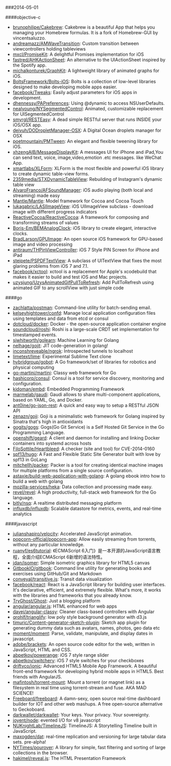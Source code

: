 ###2014-05-01

####objective-c
* [brunophilipe/Cakebrew](https://github.com/brunophilipe/Cakebrew): Cakebrew is a beautiful App that helps you managing your Homebrew formulas. It is a fork of Homebrew-GUI by vincentsaluzzo.
* [andreamazz/AMWaveTransition](https://github.com/andreamazz/AMWaveTransition): Custom transition between viewcontrollers holding tableviews
* [mxcl/PromiseKit](https://github.com/mxcl/PromiseKit): A delightful Promises implementation for iOS
* [fastred/AHKActionSheet](https://github.com/fastred/AHKActionSheet): An alternative to the UIActionSheet inspired by the Spotify app.
* [michalkonturek/GraphKit](https://github.com/michalkonturek/GraphKit): A lightweight library of animated graphs for iOS.
* [BoltsFramework/Bolts-iOS](https://github.com/BoltsFramework/Bolts-iOS): Bolts is a collection of low-level libraries designed to make developing mobile apps easier.
* [facebook/Tweaks](https://github.com/facebook/Tweaks): Easily adjust parameters for iOS apps in development.
* [dhennessy/PAPreferences](https://github.com/dhennessy/PAPreferences): Using @dynamic to access NSUserDefaults.
* [nealyoung/NYSegmentedControl](https://github.com/nealyoung/NYSegmentedControl): Animated, customizable replacement for UISegmentedControl
* [smyrgl/RESTEasy](https://github.com/smyrgl/RESTEasy): A dead simple RESTful server that runs INSIDE your iOS/OSX app.
* [deivuh/DODropletManager-OSX](https://github.com/deivuh/DODropletManager-OSX): A Digital Ocean droplets manager for OSX
* [poetmountain/PMTween](https://github.com/poetmountain/PMTween): An elegant and flexible tweening library for iOS.
* [xhzengAIB/MessageDisplayKit](https://github.com/xhzengAIB/MessageDisplayKit): A messages UI for iPhone and iPad,You can send text, voice, image,video,emotion .etc messages. like WeChat App.
* [xmartlabs/XLForm](https://github.com/xmartlabs/XLForm): XLForm is the most flexible and powerful iOS library to create dynamic table-view forms.
* [2359media/STXDynamicTableView](https://github.com/2359media/STXDynamicTableView): Rebuilding of Instagram's dynamic table view
* [AlvaroFranco/AFSoundManager](https://github.com/AlvaroFranco/AFSoundManager): iOS audio playing (both local and streaming) made easy
* [Mantle/Mantle](https://github.com/Mantle/Mantle): Model framework for Cocoa and Cocoa Touch
* [lukagabric/LASIImageView](https://github.com/lukagabric/LASIImageView): iOS UIImageView subclass - download image with different progress indicators
* [ReactiveCocoa/ReactiveCocoa](https://github.com/ReactiveCocoa/ReactiveCocoa): A framework for composing and transforming streams of values
* [Boris-Em/BEMAnalogClock](https://github.com/Boris-Em/BEMAnalogClock): iOS library to create elegant, interactive clocks.
* [BradLarson/GPUImage](https://github.com/BradLarson/GPUImage): An open source iOS framework for GPU-based image and video processing
* [antiraum/THPinViewController](https://github.com/antiraum/THPinViewController): iOS 7 Style PIN Screen for iPhone and iPad
* [steipete/PSPDFTextView](https://github.com/steipete/PSPDFTextView): A subclass of UITextView that fixes the most glaring problems from iOS 7 and 7.1.
* [facebook/xctool](https://github.com/facebook/xctool): xctool is a replacement for Apple's xcodebuild that makes it easier to build and test iOS and Mac projects.
* [uzysjung/UzysAnimatedGifPullToRefresh](https://github.com/uzysjung/UzysAnimatedGifPullToRefresh): Add PullToRefresh using animated GIF to any scrollView with just simple code

####go
* [zachlatta/postman](https://github.com/zachlatta/postman): Command-line utility for batch-sending email.
* [kelseyhightower/confd](https://github.com/kelseyhightower/confd): Manage local application configuration files using templates and data from etcd or consul
* [dotcloud/docker](https://github.com/dotcloud/docker): Docker - the open-source application container engine
* [soundcloud/roshi](https://github.com/soundcloud/roshi): Roshi is a large-scale CRDT set implementation for timestamped events.
* [sjwhitworth/golearn](https://github.com/sjwhitworth/golearn): Machine Learning for Golang
* [nelhage/gojit](https://github.com/nelhage/gojit): JIT code-generation in golang!
* [inconshreveable/ngrok](https://github.com/inconshreveable/ngrok): Introspected tunnels to localhost
* [limetext/lime](https://github.com/limetext/lime): Experimental Sublime Text clone
* [hybridgroup/gobot](https://github.com/hybridgroup/gobot): A Go framework/set of libraries for robotics and physical computing
* [go-martini/martini](https://github.com/go-martini/martini): Classy web framework for Go
* [hashicorp/consul](https://github.com/hashicorp/consul): Consul is a tool for service discovery, monitoring and configuration.
* [kidoman/embd](https://github.com/kidoman/embd): Embedded Programming Framework
* [marmelab/gaudi](https://github.com/marmelab/gaudi): Gaudi allows to share multi-component applications, based on YAML, Go, and Docker.
* [ant0ine/go-json-rest](https://github.com/ant0ine/go-json-rest): A quick and easy way to setup a RESTful JSON API
* [zenazn/goji](https://github.com/zenazn/goji): Goji is a minimalistic web framework for Golang inspired by Sinatra that's high in antioxidants
* [gogits/gogs](https://github.com/gogits/gogs): Gogs(Go Git Service) is a Self Hosted Git Service in the Go Programming Language.
* [openshift/geard](https://github.com/openshift/geard): A client and daemon for installing and linking Docker containers into systemd across hosts
* [FiloSottile/Heartbleed](https://github.com/FiloSottile/Heartbleed): A checker (site and tool) for CVE-2014-0160
* [spf13/hugo](https://github.com/spf13/hugo): A Fast and Flexible Static Site Generator built with love by spf13 in GoLang
* [mitchellh/packer](https://github.com/mitchellh/packer): Packer is a tool for creating identical machine images for multiple platforms from a single source configuration.
* [astaxie/build-web-application-with-golang](https://github.com/astaxie/build-web-application-with-golang): A golang ebook intro how to build a web with golang
* [mozilla-services/heka](https://github.com/mozilla-services/heka): Data collection and processing made easy.
* [revel/revel](https://github.com/revel/revel): A high productivity, full-stack web framework for the Go language.
* [bitly/nsq](https://github.com/bitly/nsq): A realtime distributed messaging platform
* [influxdb/influxdb](https://github.com/influxdb/influxdb): Scalable datastore for metrics, events, and real-time analytics

####javascript
* [julianshapiro/velocity](https://github.com/julianshapiro/velocity): Accelerated JavaScript animation.
* [popcorn-official/popcorn-app](https://github.com/popcorn-official/popcorn-app): Allow easily streaming from torrents, without any particular knowledge.
* [ruanyf/es6tutorial](https://github.com/ruanyf/es6tutorial): 《ECMAScript 6入门》是一本开源的JavaScript语言教程，全面介绍ECMAScript 6新增的语法特性。
* [jdan/isomer](https://github.com/jdan/isomer): Simple isometric graphics library for HTML5 canvas
* [GitbookIO/gitbook](https://github.com/GitbookIO/gitbook): Command line utility for generating books and exercises using GitHub/Git and Markdown
* [conveyal/transitive.js](https://github.com/conveyal/transitive.js): Transit data visualization
* [facebook/react](https://github.com/facebook/react): React is a JavaScript library for building user interfaces. It's declarative, efficient, and extremely flexible. What's more, it works with the libraries and frameworks that you already know.
* [TryGhost/Ghost](https://github.com/TryGhost/Ghost): Just a blogging platform
* [angular/angular.js](https://github.com/angular/angular.js): HTML enhanced for web apps
* [davej/angular-classy](https://github.com/davej/angular-classy): Cleaner class-based controllers with Angular
* [qrohlf/trianglify](https://github.com/qrohlf/trianglify): low poly style background generator with d3.js
* [timuric/Content-generator-sketch-plugin](https://github.com/timuric/Content-generator-sketch-plugin): Sketch app plugin for generating dummy data such as avatars, names, photos, geo data etc
* [moment/moment](https://github.com/moment/moment): Parse, validate, manipulate, and display dates in javascript.
* [adobe/brackets](https://github.com/adobe/brackets): An open source code editor for the web, written in JavaScript, HTML and CSS.
* [abpetkov/powerange](https://github.com/abpetkov/powerange): iOS 7 style range slider
* [abpetkov/switchery](https://github.com/abpetkov/switchery): iOS 7 style switches for your checkboxes
* [driftyco/ionic](https://github.com/driftyco/ionic): Advanced HTML5 Mobile App Framework. A beautiful front-end framework for developing hybrid mobile apps in HTML5. Best friends with AngularJS.
* [mafintosh/torrent-mount](https://github.com/mafintosh/torrent-mount): Mount a torrent (or magnet link) as a filesystem in real time using torrent-stream and fuse. AKA MAD SCIENCE!
* [Freeboard/freeboard](https://github.com/Freeboard/freeboard): A damn-sexy, open source real-time dashboard builder for IOT and other web mashups. A free open-source alternative to Geckoboard.
* [darkwallet/darkwallet](https://github.com/darkwallet/darkwallet): Your keys. Your privacy. Your sovereignty.
* [joyent/node](https://github.com/joyent/node): evented I/O for v8 javascript
* [NUKnightLab/TimelineJS](https://github.com/NUKnightLab/TimelineJS): TimelineJS: A Storytelling Timeline built in JavaScript. 
* [maxogden/dat](https://github.com/maxogden/dat): real-time replication and versioning for large tabular data sets. pre-alpha!
* [NYTimes/pourover](https://github.com/NYTimes/pourover): A library for simple, fast filtering and sorting of large collections in the browser. 
* [hakimel/reveal.js](https://github.com/hakimel/reveal.js): The HTML Presentation Framework
